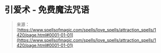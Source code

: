 <!--yml

类别：未分类

日期：2024-06-12 18:34:24

-->

# 引爱术 - 免费魔法咒语

> 来源：[https://www.spellsofmagic.com/spells/love_spells/attraction_spells/1420/page.html#0001-01-01](https://www.spellsofmagic.com/spells/love_spells/attraction_spells/1420/page.html#0001-01-01)
